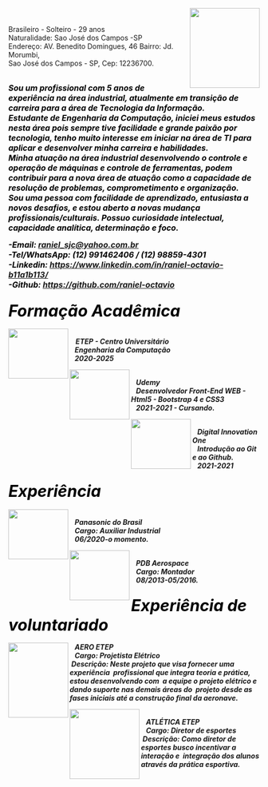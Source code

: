 
<p>
<img  width="140" height="160" align="right" src="https://user-images.githubusercontent.com/83791169/125021407-f0fc3c80-e050-11eb-99ad-234d450ca49e.png"><br/>
<br/>Brasileiro - Solteiro - 29 anos<br/> 
Naturalidade: Sao José dos Campos -SP<br/>
Endereço: AV. Benedito Domingues, 46
Bairro: Jd. Morumbi,<br/>Sao José dos Campos - SP, Cep: 12236700. <br/><br/>
</p>

<i><b><font COLOR="000000" size="3">Sou um profissional com 5 anos de experiência na área industrial, atualmente em transição de carreira para a área de Tecnologia da Informação.<br/>
Estudante de Engenharia da Computação, iniciei meus estudos nesta área pois sempre tive facilidade e grande paixão por tecnologia, tenho muito interesse em iniciar na área de TI para aplicar e desenvolver minha carreira e habilidades.<br/>
Minha atuação na área industrial desenvolvendo o controle e operação de máquinas e controle de ferramentas, podem contribuir para a nova área de atuação como a capacidade de resolução de problemas, comprometimento e organização.<br/>
Sou uma pessoa com facilidade de aprendizado, entusiasta a novos desafios, e estou aberto a novas mudança profissionais/culturais. Possuo curiosidade intelectual, capacidade analítica, determinação e foco.</font><br/><i/></b>

<b><font COLOR="000000" size="3">-Email: raniel_sjc@yahoo.com.br<br/>
-Tel/WhatsApp: (12) 991462406 / (12) 98859-4301<br/>
-Linkedin: https://www.linkedin.com/in/raniel-octavio-b11a1b113/<br/>
-Github: https://github.com/raniel-octavio</font><br/></b>

### <b><font COLOR="000000" size="6">Formação Acadêmica</font><br/></b>
  
<img align="left" width="120" height="100" src="https://user-images.githubusercontent.com/83791169/125009152-58f35880-e03a-11eb-8167-9caf93779f0f.jpg"><br/>
&nbsp;&nbsp;&nbsp;<b>ETEP - Centro Universitário<br/><b/>
&nbsp;&nbsp;&nbsp;Engenharia da Computação<br/>
&nbsp;&nbsp;&nbsp;2020-2025<br/>

<img align="left" width="120" height="100" src="https://user-images.githubusercontent.com/83791169/125009198-6a3c6500-e03a-11eb-91e9-84750606b443.jpg"><br/>
&nbsp;&nbsp;&nbsp;<b>Udemy<br/><b/>
&nbsp;&nbsp;&nbsp;Desenvolvedor Front-End WEB - Html5 - Bootstrap 4 e CSS3<br/>
&nbsp;&nbsp;&nbsp;2021-2021 - Cursando.<br/>

<img align="left" width="120" height="100" src="https://user-images.githubusercontent.com/83791169/125010374-c2746680-e03c-11eb-96e6-763a18ebdeed.png"><br/>
&nbsp;&nbsp;&nbsp;<b>Digital Innovation One <br/>
&nbsp;&nbsp;&nbsp;Introdução ao Git e ao Github.<br/>
&nbsp;&nbsp;&nbsp;2021-2021<br/>

### <b><font COLOR="000000" size="6">Experiência</font><br/></b>

<img align="left" width="120" height="100" src="https://user-images.githubusercontent.com/83791169/125018580-c78ce200-e04b-11eb-82f0-2c6af0975944.gif"><br/>
&nbsp;&nbsp;&nbsp;<b>Panasonic do Brasil <br/>
&nbsp;&nbsp;&nbsp;Cargo: Auxiliar Industrial<br/>
&nbsp;&nbsp;&nbsp;06/2020-o momento.<br/>
  
<img align="left" width="120" height="100" src="https://user-images.githubusercontent.com/83791169/125018001-9b249600-e04a-11eb-92a7-51e86dc8f160.png"><br/>
&nbsp;&nbsp;&nbsp;<b>PDB Aerospace<br/>
&nbsp;&nbsp;&nbsp;Cargo: Montador<br/>
&nbsp;&nbsp;&nbsp;08/2013-05/2016.<br/>

### <b><font COLOR="000000" size="6">Experiência de voluntariado</font><br/></b>
  
<img align="left" width="120" height="150" src="https://user-images.githubusercontent.com/83791169/125018376-5a794c80-e04b-11eb-8c16-1bc45a3ae15e.jpg">
&nbsp;&nbsp;&nbsp;<b>AERO ETEP<br/>
&nbsp;&nbsp;&nbsp;Cargo: Projetista Elétrico<br/>
&nbsp;<i>Descrição: Neste projeto que visa fornecer uma experiência &nbsp;profissional que integra teoria e prática, estou desenvolvendo com  &nbsp;a equipe o projeto elétrico e dando suporte nas demais áreas do &nbsp;projeto desde as fases iniciais até a construção final da aeronave.<i/>

<img align="left" width="140" height="140" src="https://user-images.githubusercontent.com/83791169/125019614-ba70f280-e04d-11eb-8bab-96f686d33aee.jpg"><br/>
&nbsp;&nbsp;&nbsp;<b>ATLÉTICA ETEP<br/>
&nbsp;&nbsp;&nbsp;Cargo: Diretor de esportes<br/>
&nbsp;<i>Descrição: Como diretor de esportes busco incentivar a interação e &nbsp;integração dos alunos através da prática esportiva.<i/>
